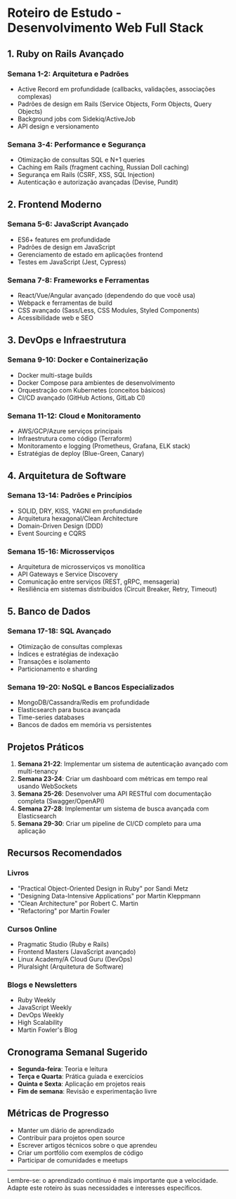 # Roteiro de Estudo - Desenvolvimento Web Full Stack

## 1. Ruby on Rails Avançado

### Semana 1-2: Arquitetura e Padrões
- Active Record em profundidade (callbacks, validações, associações complexas)
- Padrões de design em Rails (Service Objects, Form Objects, Query Objects)
- Background jobs com Sidekiq/ActiveJob
- API design e versionamento

### Semana 3-4: Performance e Segurança
- Otimização de consultas SQL e N+1 queries
- Caching em Rails (fragment caching, Russian Doll caching)
- Segurança em Rails (CSRF, XSS, SQL Injection)
- Autenticação e autorização avançadas (Devise, Pundit)

## 2. Frontend Moderno

### Semana 5-6: JavaScript Avançado
- ES6+ features em profundidade
- Padrões de design em JavaScript
- Gerenciamento de estado em aplicações frontend
- Testes em JavaScript (Jest, Cypress)

### Semana 7-8: Frameworks e Ferramentas
- React/Vue/Angular avançado (dependendo do que você usa)
- Webpack e ferramentas de build
- CSS avançado (Sass/Less, CSS Modules, Styled Components)
- Acessibilidade web e SEO

## 3. DevOps e Infraestrutura

### Semana 9-10: Docker e Containerização
- Docker multi-stage builds
- Docker Compose para ambientes de desenvolvimento
- Orquestração com Kubernetes (conceitos básicos)
- CI/CD avançado (GitHub Actions, GitLab CI)

### Semana 11-12: Cloud e Monitoramento
- AWS/GCP/Azure serviços principais
- Infraestrutura como código (Terraform)
- Monitoramento e logging (Prometheus, Grafana, ELK stack)
- Estratégias de deploy (Blue-Green, Canary)

## 4. Arquitetura de Software

### Semana 13-14: Padrões e Princípios
- SOLID, DRY, KISS, YAGNI em profundidade
- Arquitetura hexagonal/Clean Architecture
- Domain-Driven Design (DDD)
- Event Sourcing e CQRS

### Semana 15-16: Microsserviços
- Arquitetura de microsserviços vs monolítica
- API Gateways e Service Discovery
- Comunicação entre serviços (REST, gRPC, mensageria)
- Resiliência em sistemas distribuídos (Circuit Breaker, Retry, Timeout)

## 5. Banco de Dados

### Semana 17-18: SQL Avançado
- Otimização de consultas complexas
- Índices e estratégias de indexação
- Transações e isolamento
- Particionamento e sharding

### Semana 19-20: NoSQL e Bancos Especializados
- MongoDB/Cassandra/Redis em profundidade
- Elasticsearch para busca avançada
- Time-series databases
- Bancos de dados em memória vs persistentes

## Projetos Práticos

1. **Semana 21-22**: Implementar um sistema de autenticação avançado com multi-tenancy
2. **Semana 23-24**: Criar um dashboard com métricas em tempo real usando WebSockets
3. **Semana 25-26**: Desenvolver uma API RESTful com documentação completa (Swagger/OpenAPI)
4. **Semana 27-28**: Implementar um sistema de busca avançada com Elasticsearch
5. **Semana 29-30**: Criar um pipeline de CI/CD completo para uma aplicação

## Recursos Recomendados

### Livros
- "Practical Object-Oriented Design in Ruby" por Sandi Metz
- "Designing Data-Intensive Applications" por Martin Kleppmann
- "Clean Architecture" por Robert C. Martin
- "Refactoring" por Martin Fowler

### Cursos Online
- Pragmatic Studio (Ruby e Rails)
- Frontend Masters (JavaScript avançado)
- Linux Academy/A Cloud Guru (DevOps)
- Pluralsight (Arquitetura de Software)

### Blogs e Newsletters
- Ruby Weekly
- JavaScript Weekly
- DevOps Weekly
- High Scalability
- Martin Fowler's Blog

## Cronograma Semanal Sugerido

- **Segunda-feira**: Teoria e leitura
- **Terça e Quarta**: Prática guiada e exercícios
- **Quinta e Sexta**: Aplicação em projetos reais
- **Fim de semana**: Revisão e experimentação livre

## Métricas de Progresso

- Manter um diário de aprendizado
- Contribuir para projetos open source
- Escrever artigos técnicos sobre o que aprendeu
- Criar um portfólio com exemplos de código
- Participar de comunidades e meetups

---

Lembre-se: o aprendizado contínuo é mais importante que a velocidade. Adapte este roteiro às suas necessidades e interesses específicos.